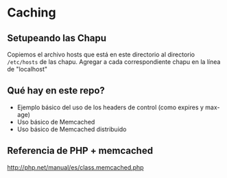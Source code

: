 # Caching

## Setupeando las Chapu

Copiemos el archivo hosts que está en este directorio al directorio `/etc/hosts` de las chapu.
Agregar a cada correspondiente chapu en la línea de "localhost"

## Qué hay en este repo?

 - Ejemplo básico del uso de los headers de control (como expires y max-age)
 - Uso básico de Memcached
 - Uso básico de Memcached distribuido

## Referencia de PHP + memcached
http://php.net/manual/es/class.memcached.php
